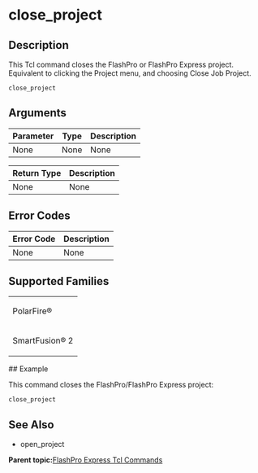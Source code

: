 # close\_project

## Description

This Tcl command closes the FlashPro or FlashPro Express project. Equivalent to clicking the Project menu, and choosing Close Job Project.

```
close_project
```

## Arguments

|Parameter|Type|Description|
|---------|----|-----------|
|None|None|None|

|Return Type|Description|
|-----------|-----------|
|None|None|

## Error Codes

|Error Code|Description|
|----------|-----------|
|None|None|

## Supported Families

<table id="GUID-96C44523-DCDF-4944-A110-A99776FF5855"><tbody><tr><td>

PolarFire®

</td></tr><tr><td>

SmartFusion® 2

</td></tr></tbody>
</table>## Example

This command closes the FlashPro/FlashPro Express project:

```
close_project
```

## See Also

-   open\_project

**Parent topic:**[FlashPro Express Tcl Commands](GUID-4320979B-E17A-424D-ABEB-FC0D4BBACB08.md)

